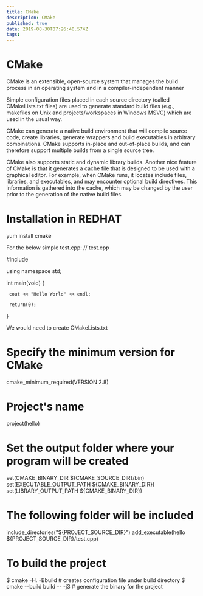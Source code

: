 ```yaml
---
title: CMake
description: CMake
published: true
date: 2019-08-30T07:26:40.574Z
tags: 
---
```


# CMake

CMake is an extensible, open-source system that manages the build process in an operating system and in a compiler-independent manner

Simple configuration files placed in each source directory (called CMakeLists.txt files) are used to generate standard build files (e.g., makefiles on Unix and projects/workspaces in Windows MSVC) which are used in the usual way.

CMake can generate a native build environment that will compile source code, create libraries, generate wrappers and build executables in arbitrary combinations. CMake supports in-place and out-of-place builds, and can therefore support multiple builds from a single source tree.

CMake also supports static and dynamic library builds. Another nice feature of CMake is that it generates a cache file that is designed to be used with a graphical editor. For example, when CMake runs, it locates include files, libraries, and executables, and may encounter optional build directives. This information is gathered into the cache, which may be changed by the user prior to the generation of the native build files.

# Installation in REDHAT
yum install cmake

For the below simple test.cpp:
// test.cpp

#include <iostream>

using namespace std;

int main(void) {

     cout << "Hello World" << endl;

     return(0);

}

  We would need to create CMakeLists.txt 
  # Specify the minimum version for CMake

cmake_minimum_required(VERSION 2.8)

# Project's name

project(hello)
# Set the output folder where your program will be created
set(CMAKE_BINARY_DIR ${CMAKE_SOURCE_DIR}/bin)
set(EXECUTABLE_OUTPUT_PATH ${CMAKE_BINARY_DIR})
set(LIBRARY_OUTPUT_PATH ${CMAKE_BINARY_DIR})

# The following folder will be included
include_directories("${PROJECT_SOURCE_DIR}")
add_executable(hello ${PROJECT_SOURCE_DIR}/test.cpp)

# To build the project
$ cmake -H. -Bbuild # creates configuration file under build directory
$ cmake --build build -- -j3 # generate the binary for the project
  

